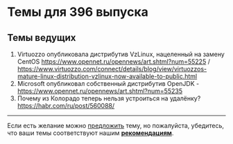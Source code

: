 # Темы для 396 выпуска

## Темы ведущих

1. Virtuozzo опубликовала дистрибутив VzLinux, нацеленный на замену CentOS https://www.opennet.ru/opennews/art.shtml?num=55225 / https://www.virtuozzo.com/connect/details/blog/view/virtuozzos-mature-linux-distribution-vzlinux-now-available-to-public.html
2. Microsoft опубликовал собственный дистрибутив OpenJDK - https://www.opennet.ru/opennews/art.shtml?num=55235
3. Почему из Колорадо теперь нельзя устроиться на удалёнку? https://habr.com/ru/post/560088/
---


Если есть желание можно [предложить](themes_from_listeners.md) тему, но пожалуйста, убедитесь, что ваши темы соответствуют нашим **[рекомендациям](Recommendations_for_the_proposed_topics.md)**.

